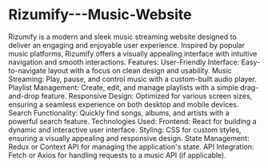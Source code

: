 # Rizumify---Music-Website
Rizumify is a modern and sleek music streaming website designed to deliver an engaging and enjoyable user experience. Inspired by popular music platforms, Rizumify offers a visually appealing interface with intuitive navigation and smooth interactions.
Features:
User-Friendly Interface: Easy-to-navigate layout with a focus on clean design and usability.
Music Streaming: Play, pause, and control music with a custom-built audio player.
Playlist Management: Create, edit, and manage playlists with a simple drag-and-drop feature.
Responsive Design: Optimized for various screen sizes, ensuring a seamless experience on both desktop and mobile devices.
Search Functionality: Quickly find songs, albums, and artists with a powerful search feature.
Technologies Used:
Frontend: React for building a dynamic and interactive user interface.
Styling: CSS for custom styles, ensuring a visually appealing and responsive design.
State Management: Redux or Context API for managing the application's state.
API Integration: Fetch or Axios for handling requests to a music API (if applicable).
